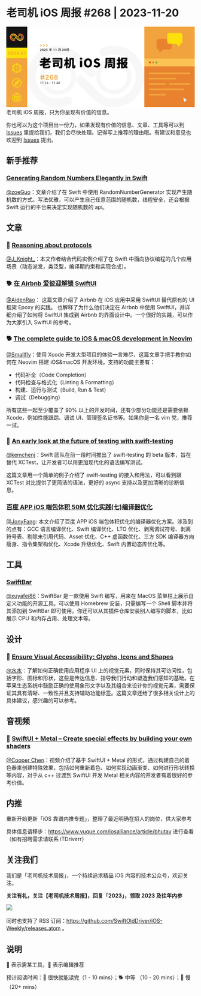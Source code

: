 # 老司机 iOS 周报 #268 | 2023-11-20

![ios-weekly](https://github.com/SwiftOldDriver/iOS-Weekly/blob/master/assets/weekly-header/268.jpg?raw=true)
老司机 iOS 周报，只为你呈现有价值的信息。

你也可以为这个项目出一份力，如果发现有价值的信息、文章、工具等可以到 [Issues](https://github.com/SwiftOldDriver/iOS-Weekly/issues) 里提给我们，我们会尽快处理。记得写上推荐的理由哦。有建议和意见也欢迎到 [Issues](https://github.com/SwiftOldDriver/iOS-Weekly/issues) 提出。

## 新手推荐

### [Generating Random Numbers Elegantly in Swift](https://www.swiftjectivec.com/swift-randomnumbergenerator/)

[@zoeGuo](https://github.com/zoeGuo)：文章介绍了在 Swift 中使用 RandomNumberGenerator 实现产生随机数的方式。写法优雅，可以产生自己任意范围的随机数，线程安全，还会根据 Swift 运行的平台来决定实现随机数的 api。

## 文章

### 🐎 [Reasoning about protocols](https://www.swiftindepth.com/articles/reasoning-about-protocols/)

[@J_Knight_](https://github.com/knightsj)：本文作者结合代码实例介绍了在 Swift 中面向协议编程的几个应用场景（动态派发，类泛型，编译期约束和实现合成）。

### 🐕 [在 Airbnb 爱彼迎解锁 SwiftUI](https://mp.weixin.qq.com/s/AokW7NZvjBT76iaRnEnsOA)

[@AidenRao](https://weibo.com/AidenRao)： 这篇文章介绍了 Airbnb 在 iOS 应用中采用 SwiftUI 替代原有的 UI 框架 Epoxy 的实践。 也解释了为什么他们决定在 Airbnb 中使用 SwiftUI，并详细介绍了如何将 SwiftUI 集成到 Airbnb 的界面设计中。一个很好的实践，可以作为大家引入 SwiftUI 的参考。

### 🐕 [The complete guide to iOS & macOS development in Neovim](https://wojciechkulik.pl/ios/the-complete-guide-to-ios-macos-development-in-neovim)

[@Smallfly](https://github.com/iostalks)：使用 Xcode 开发大型项目的体验一言难尽，这篇文章手把手教你如何在 Neovim 搭建 iOS&macOS 开发环境。支持的功能主要有：

- 代码补全（Code Completion）
- 代码检查与格式化（Linting & Formatting）
- 构建、运行与测试（Build, Run & Test）
- 调试（Debugging）

所有这些一起至少覆盖了 90% 以上的开发时间，还有少部分功能还是需要依赖 Xcode，例如性能跟踪、调试 UI、管理签名证书等。如果你是一名 vim 党，推荐一试。

### 🐎 [An early look at the future of testing with swift-testing](https://www.polpiella.dev/swift-testing/)

[@kemchenj](https://kemchenj.github.io/)：Swift 团队在前一段时间推出了 swift-testing 的 beta 版本，旨在替代 XCTest，让开发者可以用更加现代化的语法编写测试。

这篇文章用一个简单的例子介绍了 swift-testing 的接入和用法，可以看到跟 XCTest 对比提供了更简洁的语法，更好的 async 支持以及更加清晰的诊断信息。

### [百度 APP iOS 端包体积 50M 优化实践(七)编译器优化](https://mp.weixin.qq.com/s/fmiccOgRx9_wopX9QmZiEA)

[@JonyFang](https://github.com/JonyFang): 本文介绍了百度 APP iOS 端包体积优化的编译器优化方案。涉及到的点有：GCC 语言编译优化、Swift 编译优化、LTO 优化、剥离调试符号、剥离符号表、剔除未引用代码、Asset 优化、C++ 虚函数优化、三方 SDK 编译器方向瘦身、指令集架构优化、Xcode 升级优化、Swift 内置动态库优化等。

## 工具

### [SwiftBar](https://github.com/swiftbar/SwiftBar)

[@xuyafei86](https://github.com/xiaofei86)：SwiftBar 是一款使用 Swift 编写，用来在 MacOS 菜单栏上展示自定义功能的开源工具。可以使用 Homebrew 安装，只需编写一个 Shell 脚本并将其添加到 SwiftBar 即可使用。你还可以从其插件仓库安装别人编写的脚本，比如展示 CPU 和内存占用、处理文本等。

## 设计

### 🐎 [Ensure Visual Accessibility: Glyphs, Icons and Shapes](https://www.createwithswift.com/ensure-visual-accessibility-glyphs-icons-and-symbols/)

[@水水](https://www.xuyanlan.com/)：了解如何正确使用应用程序 UI 上的视觉元素，同时保持其可访问性，包括字形、图标和形状，这些是传达信息、指导我们行动和塑造我们感知的基础。在苹果生态系统中鼓励正确的使用象形文字以及其组合来设计你的视觉元素，需要保证其具有清晰、一致性并且支持辅助功能标签。这篇文章还给了很多相关设计上的具体建议，感兴趣的可以参考。

## 音视频

### 🐢 [SwiftUI + Metal – Create special effects by building your own shaders](https://www.youtube.com/watch?v=EgzWwgRpUuw)

[@Cooper Chen](https://github.com/cjlcooper)：视频介绍了基于 SwiftUI + Metal 的形式，通过构建自己的着色器来创建特殊效果，包括如何重新着色、如何实现动画渐变、如何进行形状转换等内容，对于从 c++ 过渡到 SwiftUI 开发 Metal 相关内容的开发者有着很好的参考价值。

## 内推

重新开始更新「iOS 靠谱内推专题」，整理了最近明确在招人的岗位，供大家参考

具体信息请移步：<https://www.yuque.com/iosalliance/article/bhutav> 进行查看（如有招聘需求请联系 iTDriverr）

## 关注我们

我们是「老司机技术周报」，一个持续追求精品 iOS 内容的技术公众号，欢迎关注。

**关注有礼，关注【老司机技术周报】，回复「2023」，领取 2023 及往年内参**

![](https://github.com/SwiftOldDriver/iOS-Weekly/blob/master/assets/qrcode_for_wechat.jpg?raw=true)

同时也支持了 RSS 订阅：<https://github.com/SwiftOldDriver/iOS-Weekly/releases.atom> 。

## 说明

🚧 表示需某工具，🌟 表示编辑推荐

预计阅读时间：🐎 很快就能读完（1 - 10 mins）；🐕 中等 （10 - 20 mins）；🐢 慢（20+ mins）
